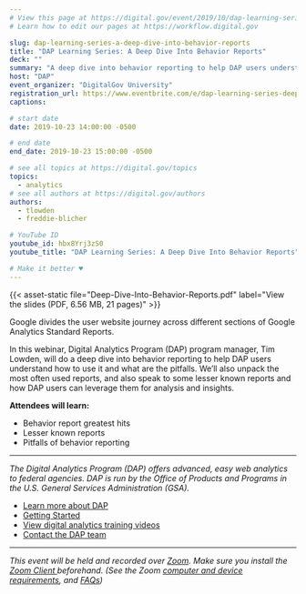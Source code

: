 ```yaml
---
# View this page at https://digital.gov/event/2019/10/dap-learning-series-a-deep-dive
# Learn how to edit our pages at https://workflow.digital.gov

slug: dap-learning-series-a-deep-dive-into-behavior-reports
title: "DAP Learning Series: A Deep Dive Into Behavior Reports"
deck: ""
summary: "A deep dive into behavior reporting to help DAP users understand how to use it and what are the pitfalls."
host: "DAP"
event_organizer: "DigitalGov University"
registration_url: https://www.eventbrite.com/e/dap-learning-series-deep-dive-behavior-reports-registration-59347588234
captions: 

# start date
date: 2019-10-23 14:00:00 -0500

# end date
end_date: 2019-10-23 15:00:00 -0500

# see all topics at https://digital.gov/topics
topics: 
  - analytics
# see all authors at https://digital.gov/authors
authors: 
  - tlowden
  - freddie-blicher

# YouTube ID
youtube_id: hbx8Yrj3zS0
youtube_title: "DAP Learning Series: A Deep Dive Into Behavior Reports"

# Make it better ♥
---
```


{{< asset-static file="Deep-Dive-Into-Behavior-Reports.pdf" label="View the slides (PDF, 6.56 MB, 21 pages)" >}} 

Google divides the user website journey across different sections of Google Analytics Standard Reports.

In this webinar, Digital Analytics Program (DAP) program manager, Tim Lowden, will do a deep dive into behavior reporting to help DAP users understand how to use it and what are the pitfalls. We’ll also unpack the most often used reports, and also speak to some lesser known reports and how DAP users can leverage them for analysis and insights.

**Attendees will learn:**

- Behavior report greatest hits
- Lesser known reports
- Pitfalls of behavior reporting

---

_The Digital Analytics Program (DAP) offers advanced, easy web analytics to federal agencies. DAP is run by the Office of Products and Programs in the U.S. General Services Administration (GSA)._

- [Learn more about DAP](https://www.digitalgov.gov/services/dap/)
- [Getting Started](https://github.com/digital-analytics-program/gov-wide-code)
- [View digital analytics training videos](https://www.youtube.com/playlist?list=PLd9b-GuOJ3nFwlyvLFUtmDpYFKezhot8P)
- [Contact the DAP team](mailto:dap@support.digitalgov.gov)

---

_This event will be held and recorded over [Zoom](https://www.zoom.us/). Make sure you install the [Zoom Client ](https://zoom.us/download#client&#95;4meeting) beforehand. (See the Zoom [computer and device requirements](https://support.zoom.us/hc/en-us/articles/201362023-System-Requirements-for-PC-Mac-and-Linux), and [FAQs](https://support.zoom.us/hc/en-us/sections/200277708-Frequently-Asked-Questions))_
